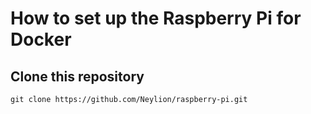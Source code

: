 # How to set up the Raspberry Pi for Docker

## Clone this repository
```git clone https://github.com/Neylion/raspberry-pi.git```
